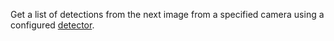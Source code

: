 Get a list of detections from the next image from a specified camera using a configured [detector](./#detections).
